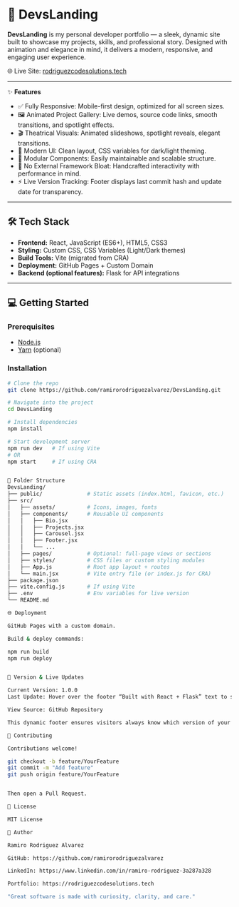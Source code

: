 # 🚀 DevsLanding

**DevsLanding** is my personal developer portfolio — a sleek, dynamic site built to showcase my projects, skills, and professional story. Designed with animation and elegance in mind, it delivers a modern, responsive, and engaging user experience.

🌐 Live Site: [rodriguezcodesolutions.tech](https://rodriguezcodesolutions.tech)

---

✨ **Features**
- ✅ Fully Responsive: Mobile-first design, optimized for all screen sizes.
- 🖼️ Animated Project Gallery: Live demos, source code links, smooth transitions, and spotlight effects.
- 🎬 Theatrical Visuals: Animated slideshows, spotlight reveals, elegant transitions.
- 🎨 Modern UI: Clean layout, CSS variables for dark/light theming.
- 🧩 Modular Components: Easily maintainable and scalable structure.
- 🚫 No External Framework Bloat: Handcrafted interactivity with performance in mind.
- ⚡ Live Version Tracking: Footer displays last commit hash and update date for transparency.

---

## 🛠️ Tech Stack
- **Frontend:** React, JavaScript (ES6+), HTML5, CSS3
- **Styling:** Custom CSS, CSS Variables (Light/Dark themes)
- **Build Tools:** Vite (migrated from CRA)
- **Deployment:** GitHub Pages + Custom Domain
- **Backend (optional features):** Flask for API integrations

---

## 💻 Getting Started

### Prerequisites
- [Node.js](https://nodejs.org/)
- [Yarn](https://yarnpkg.com/) (optional)

### Installation
```bash
# Clone the repo
git clone https://github.com/ramirorodriguezalvarez/DevsLanding.git

# Navigate into the project
cd DevsLanding

# Install dependencies
npm install

# Start development server
npm run dev   # If using Vite
# OR
npm start     # If using CRA


📁 Folder Structure
DevsLanding/
├── public/              # Static assets (index.html, favicon, etc.)
├── src/
│   ├── assets/          # Icons, images, fonts
│   ├── components/      # Reusable UI components
│   │   ├── Bio.jsx
│   │   ├── Projects.jsx
│   │   ├── Carousel.jsx
│   │   ├── Footer.jsx
│   │   └── ...
│   ├── pages/           # Optional: full-page views or sections
│   ├── styles/          # CSS files or custom styling modules
│   ├── App.js           # Root app layout + routes
│   └── main.jsx         # Vite entry file (or index.js for CRA)
├── package.json
├── vite.config.js       # If using Vite
├── .env                 # Env variables for live version
└── README.md

🌐 Deployment

GitHub Pages with a custom domain.

Build & deploy commands:

npm run build
npm run deploy


🧪 Version & Live Updates

Current Version: 1.0.0
Last Update: Hover over the footer “Built with React + Flask” text to see the latest commit hash and update date—tracking your changes live.

View Source: GitHub Repository

This dynamic footer ensures visitors always know which version of your portfolio they are viewing, making your site feel professional and up-to-date.

🤝 Contributing

Contributions welcome!

git checkout -b feature/YourFeature
git commit -m "Add feature"
git push origin feature/YourFeature


Then open a Pull Request.

📄 License

MIT License

👤 Author

Ramiro Rodriguez Alvarez

GitHub: https://github.com/ramirorodriguezalvarez

LinkedIn: https://www.linkedin.com/in/ramiro-rodriguez-3a287a328

Portfolio: https://rodriguezcodesolutions.tech

"Great software is made with curiosity, clarity, and care."